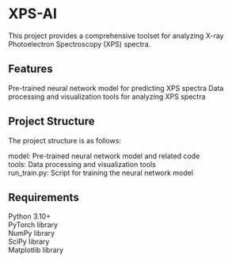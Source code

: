 # XPS-AI
This project provides a comprehensive toolset for analyzing X-ray Photoelectron Spectroscopy (XPS) spectra. 

## Features
Pre-trained neural network model for predicting XPS spectra
Data processing and visualization tools for analyzing XPS spectra

## Project Structure
The project structure is as follows:

model: Pre-trained neural network model and related code  
tools: Data processing and visualization tools  
run_train.py: Script for training the neural network model

## Requirements
Python 3.10+  
PyTorch library  
NumPy library  
SciPy library  
Matplotlib library
